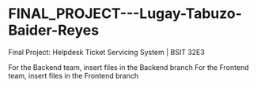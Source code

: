 # FINAL_PROJECT---Lugay-Tabuzo-Baider-Reyes
Final Project: Helpdesk Ticket Servicing System | BSIT 32E3

For the Backend team, insert files in the Backend branch
For the Frontend team, insert files in the Frontend branch

